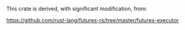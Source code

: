 <!--
     Copyright 2023, Colias Group, LLC

     SPDX-License-Identifier: CC-BY-SA-4.0
-->

This crate is derived, with significant modification, from:

https://github.com/rust-lang/futures-rs/tree/master/futures-executor
